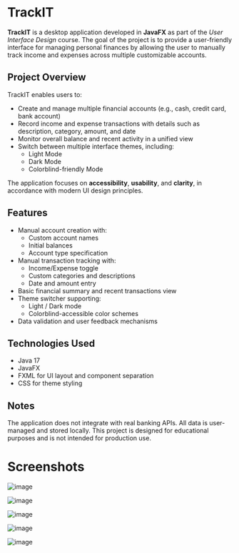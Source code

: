# TrackIT

**TrackIT** is a desktop application developed in **JavaFX** as part of the *User Interface Design* course. The goal of the project is to provide a user-friendly interface for managing personal finances by allowing the user to manually track income and expenses across multiple customizable accounts.

## Project Overview

TrackIT enables users to:

- Create and manage multiple financial accounts (e.g., cash, credit card, bank account)
- Record income and expense transactions with details such as description, category, amount, and date
- Monitor overall balance and recent activity in a unified view
- Switch between multiple interface themes, including:
  - Light Mode
  - Dark Mode
  - Colorblind-friendly Mode

The application focuses on **accessibility**, **usability**, and **clarity**, in accordance with modern UI design principles.

## Features

- Manual account creation with:
  - Custom account names
  - Initial balances
  - Account type specification
- Manual transaction tracking with:
  - Income/Expense toggle
  - Custom categories and descriptions
  - Date and amount entry
- Basic financial summary and recent transactions view
- Theme switcher supporting:
  - Light / Dark mode
  - Colorblind-accessible color schemes
- Data validation and user feedback mechanisms

## Technologies Used

- Java 17
- JavaFX
- FXML for UI layout and component separation
- CSS for theme styling

## Notes

The application does not integrate with real banking APIs. All data is user-managed and stored locally.
This project is designed for educational purposes and is not intended for production use.

# Screenshots

![image](https://github.com/user-attachments/assets/2dbcfbdd-664c-4c40-a01e-965de72c7150)

![image](https://github.com/user-attachments/assets/87391842-f3de-427d-9640-8e46690a088f)

![image](https://github.com/user-attachments/assets/1ca57220-465a-4810-a913-3cc22bb0c13c)

![image](https://github.com/user-attachments/assets/4877eb1c-ec56-4e89-86c5-896f1839d3f6)

![image](https://github.com/user-attachments/assets/6c2c573c-7f80-498c-baa0-1d4f6787c718)


